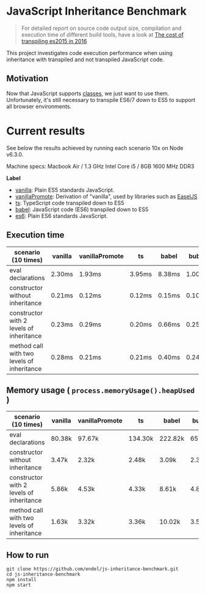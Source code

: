 JavaScript Inheritance Benchmark
===

> For detailed report on source code output size, compilation and execution time
> of different build tools, have a look at [The cost of transpiling es2015 in
> 2016](https://github.com/samccone/The-cost-of-transpiling-es2015-in-2016)

This project investigates code execution performance when using inheritance with
transpiled and not transpiled JavaScript code.

Motivation
---

Now that JavaScript supports
[classes](https://developer.mozilla.org/en/docs/Web/JavaScript/Reference/Classes),
we just want to use them. Unfortunately, it's still necessary to transpile ES6/7
down to ES5 to support all browser environments.

Current results
===

See below the results achieved by running each scenario 10x on Node v6.3.0.

Machine specs: Macbook Air / 1.3 GHz Intel Core i5 / 8GB 1600 MHz DDR3

**Label**

- [vanilla](vanilla/index.js): Plain ES5 standards JavaScript.
- [vanillaPromote](vanilla-promote/index.js): Derivation of "vanilla", used by libraries such as [EaselJS](https://github.com/CreateJS/EaselJS)
- [ts](ts/index.ts): TypeScript code transpiled down to ES5
- [babel](babel/index-babel.js): JavaScript code (ES6) transpiled down to ES5
- [es6](babel/index-babel.js): Plain ES6 standards JavaScript.

Execution time
---

| scenario (10 times) | vanilla | vanillaPromote | ts | babel | buble | es6 |
| --- | --- | --- | --- | --- | --- | --- |
| eval declarations | 2.30ms | 1.93ms | 3.95ms | 8.38ms | 1.00ms | 0.52ms |
| constructor without inheritance | 0.21ms | 0.12ms | 0.12ms | 0.15ms | 0.10ms | 0.10ms |
| constructor with 2 levels of inheritance | 0.23ms | 0.29ms | 0.20ms | 0.66ms | 0.25ms | 0.24ms |
| method call with two levels of inheritance | 0.28ms | 0.21ms | 0.21ms | 0.40ms | 0.24ms | 0.22ms |

Memory usage ( `process.memoryUsage().heapUsed` )
---

| scenario (10 times) | vanilla | vanillaPromote | ts | babel | buble | es6 |
| --- | --- | --- | --- | --- | --- | --- |
| eval declarations | 80.38k | 97.67k | 134.30k | 222.82k | 65.09k | 62.42k |
| constructor without inheritance | 3.47k | 2.32k | 2.48k | 3.09k | 2.38k | 2.34k |
| constructor with 2 levels of inheritance | 5.86k | 4.53k | 4.33k | 8.61k | 4.80k | 5.27k |
| method call with two levels of inheritance | 1.63k | 3.32k | 3.36k | 10.02k | 3.53k | 2.97k |

How to run
---

```
git clone https://github.com/endel/js-inheritance-benchmark.git
cd js-inheritance-benchmark
npm install
npm start
```

